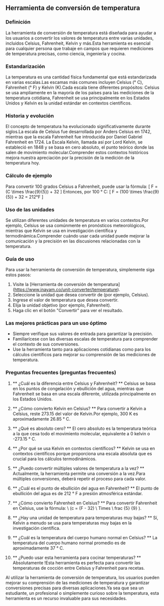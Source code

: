 ## Herramienta de conversión de temperatura

### Definición
La herramienta de conversión de temperatura está diseñada para ayudar a los usuarios a convertir los valores de temperatura entre varias unidades, incluidos Celsius, Fahrenheit, Kelvin y más.Esta herramienta es esencial para cualquier persona que trabaje en campos que requieren mediciones de temperatura precisas, como ciencia, ingeniería y cocina.

### Estandarización
La temperatura es una cantidad física fundamental que está estandarizada en varias escalas.Las escamas más comunes incluyen Celsius (° C), Fahrenheit (° F) y Kelvin (K).Cada escala tiene diferentes propósitos: Celsius se usa ampliamente en la mayoría de los países para las mediciones de la temperatura cotidiana, Fahrenheit se usa principalmente en los Estados Unidos y Kelvin es la unidad estándar en contextos científicos.

### Historia y evolución
El concepto de temperatura ha evolucionado significativamente durante siglos.La escala de Celsius fue desarrollada por Anders Celsius en 1742, mientras que la escala Fahrenheit fue introducida por Daniel Gabriel Fahrenheit en 1724. La Escala Kelvin, llamada así por Lord Kelvin, se estableció en 1848 y se basa en cero absoluto, el punto teórico donde las salen de movimiento molecular.Comprender estos contextos históricos mejora nuestra apreciación por la precisión de la medición de la temperatura hoy.

### Cálculo de ejemplo
Para convertir 100 grados Celsius a Fahrenheit, puede usar la fórmula:
\[ F = (C \times \frac{9}{5}) + 32 \]
Entonces, por 100 ° C:
\[ F = (100 \times \frac{9}{5}) + 32 = 212°F \]

### Uso de las unidades
Se utilizan diferentes unidades de temperatura en varios contextos.Por ejemplo, Celsius se usa comúnmente en pronósticos meteorológicos, mientras que Kelvin se usa en investigación científica y termodinámica.Comprender cuándo usar cada unidad puede mejorar la comunicación y la precisión en las discusiones relacionadas con la temperatura.

### Guía de uso
Para usar la herramienta de conversión de temperatura, simplemente siga estos pasos:
1. Visite la [Herramienta de conversión de temperatura] (https://www.inayam.co/unit-converter/temperature).
2. Seleccione la unidad que desea convertir de (por ejemplo, Celsius).
3. Ingrese el valor de temperatura que desea convertir.
4. Elija la unidad objetivo (por ejemplo, Fahrenheit).
5. Haga clic en el botón "Convertir" para ver el resultado.

### Las mejores prácticas para un uso óptimo
- Siempre verifique sus valores de entrada para garantizar la precisión.
- Familiarícese con las diversas escalas de temperatura para comprender el contexto de sus conversiones.
- Use la herramienta tanto para aplicaciones cotidianas como para los cálculos científicos para mejorar su comprensión de las mediciones de temperatura.

### Preguntas frecuentes (preguntas frecuentes)

1. ** ¿Cuál es la diferencia entre Celsius y Fahrenheit? **
Celsius se basa en los puntos de congelación y ebullición del agua, mientras que Fahrenheit se basa en una escala diferente, utilizada principalmente en los Estados Unidos.

2. ** ¿Cómo convierto Kelvin en Celsius? **
Para convertir a Kelvin a Celsius, reste 273.15 del valor de Kelvin.Por ejemplo, 300 K es aproximadamente 26.85 ° C.

3. ** ¿Qué es absoluto cero? **
El cero absoluto es la temperatura teórica a la que cesa todo el movimiento molecular, equivalente a 0 kelvin o -273.15 ° C.

4. ** ¿Por qué se usa Kelvin en contextos científicos? **
Kelvin se usa en contextos científicos porque proporciona una escala absoluta que es crucial para los cálculos termodinámicos.

5. ** ¿Puedo convertir múltiples valores de temperatura a la vez? **
Actualmente, la herramienta permite una conversión a la vez.Para múltiples conversiones, deberá repetir el proceso para cada valor.

6. ** ¿Cuál es el punto de ebullición del agua en Fahrenheit? **
El punto de ebullición del agua es de 212 ° F a presión atmosférica estándar.

7. ** ¿Cómo convierto Fahrenheit en Celsius? **
Para convertir Fahrenheit en Celsius, use la fórmula: \ (c = (F - 32) \ Times \ frac {5} {9} \).

8. ** ¿Hay una unidad de temperatura para temperaturas muy bajas? **
Sí, Kelvin a menudo se usa para temperaturas muy bajas en la investigación científica.

9. ** ¿Cuál es la temperatura del cuerpo humano normal en Celsius? **
La temperatura del cuerpo humano normal promedio es de aproximadamente 37 ° C.

10. ** ¿Puedo usar esta herramienta para cocinar temperaturas? **
Absolutamente !Esta herramienta es perfecta para convertir las temperaturas de cocción entre Celsius y Fahrenheit para recetas.

Al utilizar la herramienta de conversión de temperatura, los usuarios pueden mejorar su comprensión de las mediciones de temperatura y garantizar conversiones precisas para diversas aplicaciones.Ya sea que sea un estudiante, un profesional o simplemente curioso sobre la temperatura, esta herramienta es un recurso invaluable para sus necesidades.